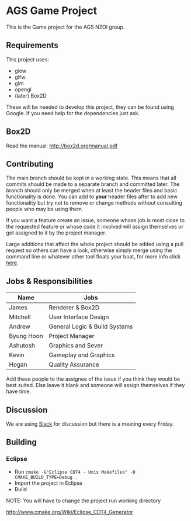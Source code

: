 # AGS Game Project
This is the Game project for the AGS NZOI group.

## Requirements

This project uses:
* glew
* glfw
* glm
* opengl
* (later) Box2D

These will be needed to develop this project, they can be found using Google.
If you need help for the dependencies just ask.

## Box2D
Read the manual: http://box2d.org/manual.pdf

## Contributing

The main branch should be kept in a working state. This means that all commits should be made to a separate branch
and committed later. The branch should only be merged when at least the header files and basic functionality is done.
You can add to **your** header files after to add new functionality but try not to remove or change methods without consulting people who may be using them.

If you want a feature create an issue, someone whose job is most close to the requested feature or whose code it involved will assign themselves or get assigned to it by the project manager.

Large additions that affect the whole project should be added using a pull request so others can have a look, otherwise simply merge using the command line or whatever other tool floats your boat, for more info click [here](http://gitref.org/branching/).

## Jobs & Responsibilities

Name | Jobs
-----|------
James | Renderer & Box2D
Mitchell | User Interface Design
Andrew | General Logic & Build Systems
Byung Hoon | Project Manager
Ashutosh | Graphics and Sever
Kevin | Gameplay and Graphics
Hogan | Quality Assurance

Add these people to the assignee of the issue if you think they would be best suited. Else leave it blank and someone will
assign themselves if they have time.

## Discussion

We are using [Slack](https://agsprogramming.slack.com) for discussion but there is a meeting every Friday.

## Building
### Eclipse
- Run `cmake -G"Eclipse CDT4 - Unix Makefiles" -D CMAKE_BUILD_TYPE=Debug .`  
- Import the project in Eclipse  
- Build  

NOTE: You will have to change the project run working directory

http://www.cmake.org/Wiki/Eclipse_CDT4_Generator
